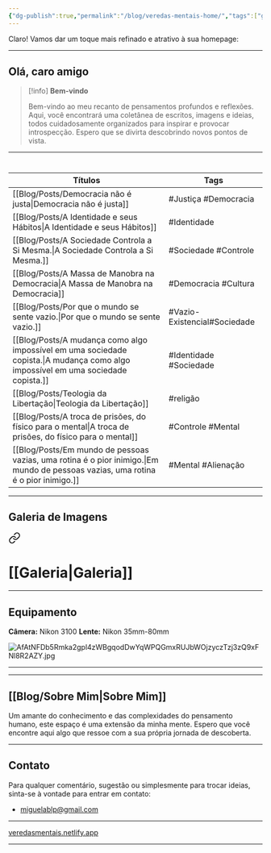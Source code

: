 ```yaml
---
{"dg-publish":true,"permalink":"/blog/veredas-mentais-home/","tags":["gardenEntry"],"noteIcon":""}
---
```


Claro! Vamos dar um toque mais refinado e atrativo à sua homepage:

---

## Olá, caro amigo

> [!info] **Bem-vindo**
>
> Bem-vindo ao meu recanto de pensamentos profundos e reflexões. Aqui, você encontrará uma coletânea de escritos, imagens e ideias, todos cuidadosamente organizados para inspirar e provocar introspecção. Espero que se divirta descobrindo novos pontos de vista.

---
# 
<div class="transclusion internal-embed is-loaded"><div class="markdown-embed">



| **Títulos**                                                                                                                       | Tags                         |
| --------------------------------------------------------------------------------------------------------------------------------- | ---------------------------- |
| [[Blog/Posts/Democracia não é justa\|Democracia não é justa]]                                                                     | #Justiça #Democracia         |
| [[Blog/Posts/A Identidade e seus Hábitos\|A Identidade e seus Hábitos]]                                                           | #Identidade                  |
| [[Blog/Posts/A Sociedade Controla a Si Mesma.\|A Sociedade Controla a Si Mesma.]]                                                 | #Sociedade #Controle         |
| [[Blog/Posts/A Massa de Manobra na Democracia\|A Massa de Manobra na Democracia]]                                                 | #Democracia #Cultura         |
| [[Blog/Posts/Por que o mundo se sente vazio.\|Por que o mundo se sente vazio.]]                                                   | #Vazio-Existencial#Sociedade |
| [[Blog/Posts/A mudança como algo impossível em uma sociedade copista.\|A mudança como algo impossível em uma sociedade copista.]] | #Identidade #Sociedade       |
| [[Blog/Posts/Teologia da Libertação\|Teologia da Libertação]]                                                                     | #religão                     |
| [[Blog/Posts/A troca de prisões, do físico para o mental\|A troca de prisões, do físico para o mental]]                           | #Controle #Mental            |
| [[Blog/Posts/Em mundo de pessoas vazias, uma rotina é o pior inimigo.\|Em mundo de pessoas vazias, uma rotina é o pior inimigo.]] | #Mental #Alienação           |


</div></div>


---

## Galeria de Imagens


<div class="transclusion internal-embed is-loaded"><a class="markdown-embed-link" href="/blog/imagens/galeria-de-imagens/" aria-label="Open link"><svg xmlns="http://www.w3.org/2000/svg" width="24" height="24" viewBox="0 0 24 24" fill="none" stroke="currentColor" stroke-width="2" stroke-linecap="round" stroke-linejoin="round" class="svg-icon lucide-link"><path d="M10 13a5 5 0 0 0 7.54.54l3-3a5 5 0 0 0-7.07-7.07l-1.72 1.71"></path><path d="M14 11a5 5 0 0 0-7.54-.54l-3 3a5 5 0 0 0 7.07 7.07l1.71-1.71"></path></svg></a><div class="markdown-embed">




# [[Galeria\|Galeria]]

---

## Equipamento

**Câmera:** Nikon 3100
**Lente:** Nikon 35mm-80mm

![AfAtNFDb5Rmka2gpl4zWBgqodDwYqWPQGmxRUJbWOjzyczTzj3zQ9xFNl8R2AZY.jpg](/img/user/Blog/Media/AfAtNFDb5Rmka2gpl4zWBgqodDwYqWPQGmxRUJbWOjzyczTzj3zQ9xFNl8R2AZY.jpg)

---


</div></div>


---

## [[Blog/Sobre Mim\|Sobre Mim]]

Um amante do conhecimento e das complexidades do pensamento humano, este espaço é uma extensão da minha mente. Espero que você encontre aqui algo que ressoe com a sua própria jornada de descoberta.

---

## Contato

Para qualquer comentário, sugestão ou simplesmente para trocar ideias, sinta-se à vontade para entrar em contato:

- miguelablp@gmail.com

---

[veredasmentais.netlify.app](https://veredasmentais.netlify.app/)

---
